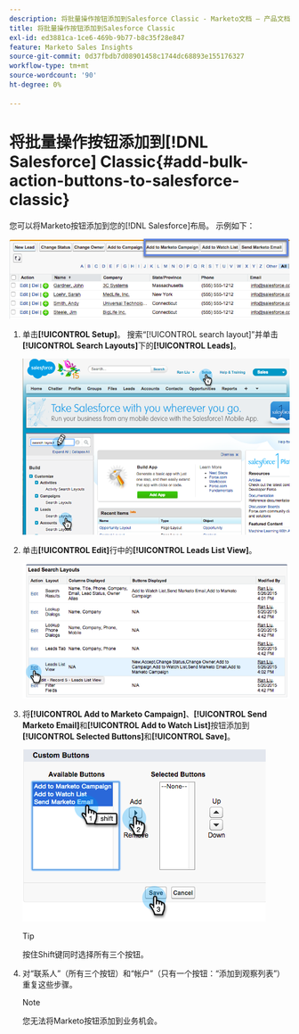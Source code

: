 ```yaml
---
description: 将批量操作按钮添加到Salesforce Classic - Marketo文档 — 产品文档
title: 将批量操作按钮添加到Salesforce Classic
exl-id: ed3881ca-1ce6-469b-9b77-b8c35f28e847
feature: Marketo Sales Insights
source-git-commit: 0d37fbdb7d08901458c1744dc68893e155176327
workflow-type: tm+mt
source-wordcount: '90'
ht-degree: 0%

---
```


# 将批量操作按钮添加到[!DNL Salesforce] Classic{#add-bulk-action-buttons-to-salesforce-classic}

您可以将Marketo按钮添加到您的[!DNL Salesforce]布局。 示例如下：

![](assets/add-bulk-action-buttons-to-salesforce-classic-1.png)

1. 单击&#x200B;**[!UICONTROL Setup]**。 搜索“[!UICONTROL search layout]”并单击&#x200B;**[!UICONTROL Search Layouts]**&#x200B;下的&#x200B;**[!UICONTROL Leads]**。

   ![](assets/add-bulk-action-buttons-to-salesforce-classic-2.png)

1. 单击&#x200B;**[!UICONTROL Edit]**&#x200B;行中的&#x200B;**[!UICONTROL Leads List View]**。

   ![](assets/add-bulk-action-buttons-to-salesforce-classic-3.png)

1. 将&#x200B;**[!UICONTROL Add to Marketo Campaign]**、**[!UICONTROL Send Marketo Email]**&#x200B;和&#x200B;**[!UICONTROL Add to Watch List]**&#x200B;按钮添加到&#x200B;**[!UICONTROL Selected Buttons]**&#x200B;和&#x200B;**[!UICONTROL Save]**。

   ![](assets/add-bulk-action-buttons-to-salesforce-classic-4.png)

   >[!TIP]
   >
   >按住Shift键同时选择所有三个按钮。

1. 对“联系人”（所有三个按钮）和“帐户”（只有一个按钮：“添加到观察列表”）重复这些步骤。

   >[!NOTE]
   >
   >您无法将Marketo按钮添加到业务机会。
